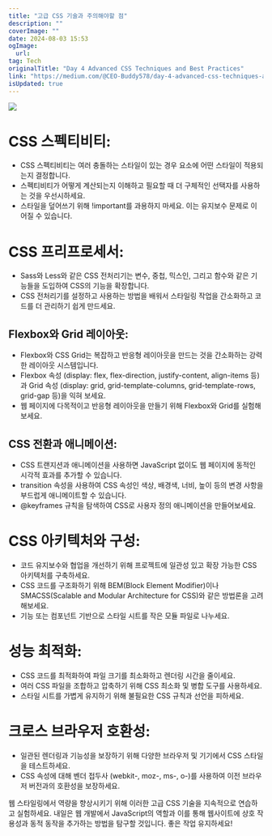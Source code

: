 ```yaml
---
title: "고급 CSS 기술과 주의해야할 점"
description: ""
coverImage: ""
date: 2024-08-03 15:53
ogImage: 
  url: 
tag: Tech
originalTitle: "Day 4 Advanced CSS Techniques and Best Practices"
link: "https://medium.com/@CEO-Buddy578/day-4-advanced-css-techniques-and-best-practices-cff03039f866"
isUpdated: true
---
```






<img src="/assets/img/Day4AdvancedCSSTechniquesandBestPractices_0.png" />

# CSS 스펙티비티:

- CSS 스펙티비티는 여러 충돌하는 스타일이 있는 경우 요소에 어떤 스타일이 적용되는지 결정합니다.
- 스펙티비티가 어떻게 계산되는지 이해하고 필요할 때 더 구체적인 선택자를 사용하는 것을 우선시하세요.
- 스타일을 덮어쓰기 위해 !important를 과용하지 마세요. 이는 유지보수 문제로 이어질 수 있습니다.

# CSS 프리프로세서:

<div class="content-ad"></div>

- Sass와 Less와 같은 CSS 전처리기는 변수, 중첩, 믹스인, 그리고 함수와 같은 기능들을 도입하여 CSS의 기능을 확장합니다.
- CSS 전처리기를 설정하고 사용하는 방법을 배워서 스타일링 작업을 간소화하고 코드를 더 관리하기 쉽게 만드세요.

## Flexbox와 Grid 레이아웃:

- Flexbox와 CSS Grid는 복잡하고 반응형 레이아웃을 만드는 것을 간소화하는 강력한 레이아웃 시스템입니다.
- Flexbox 속성 (display: flex, flex-direction, justify-content, align-items 등)과 Grid 속성 (display: grid, grid-template-columns, grid-template-rows, grid-gap 등)을 익혀 보세요.
- 웹 페이지에 다목적이고 반응형 레이아웃을 만들기 위해 Flexbox와 Grid를 실험해 보세요.

## CSS 전환과 애니메이션:

<div class="content-ad"></div>

- CSS 트랜지션과 애니메이션을 사용하면 JavaScript 없이도 웹 페이지에 동적인 시각적 효과를 추가할 수 있습니다.
- transition 속성을 사용하여 CSS 속성인 색상, 배경색, 너비, 높이 등의 변경 사항을 부드럽게 애니메이트할 수 있습니다.
- @keyframes 규칙을 탐색하여 CSS로 사용자 정의 애니메이션을 만들어보세요.

# CSS 아키텍처와 구성:

- 코드 유지보수와 협업을 개선하기 위해 프로젝트에 일관성 있고 확장 가능한 CSS 아키텍처를 구축하세요.
- CSS 코드를 구조화하기 위해 BEM(Block Element Modifier)이나 SMACSS(Scalable and Modular Architecture for CSS)와 같은 방법론을 고려해보세요.
- 기능 또는 컴포넌트 기반으로 스타일 시트를 작은 모듈 파일로 나누세요.

# 성능 최적화:

<div class="content-ad"></div>

- CSS 코드를 최적화하여 파일 크기를 최소화하고 렌더링 시간을 줄이세요.
- 여러 CSS 파일을 조합하고 압축하기 위해 CSS 최소화 및 병합 도구를 사용하세요.
- 스타일 시트를 가볍게 유지하기 위해 불필요한 CSS 규칙과 선언을 피하세요.

# 크로스 브라우저 호환성:

- 일관된 렌더링과 기능성을 보장하기 위해 다양한 브라우저 및 기기에서 CSS 스타일을 테스트하세요.
- CSS 속성에 대해 벤더 접두사 (webkit-, moz-, ms-, o-)를 사용하여 이전 브라우저 버전과의 호환성을 보장하세요.

웹 스타일링에서 역량을 향상시키기 위해 이러한 고급 CSS 기술을 지속적으로 연습하고 실험하세요. 내일은 웹 개발에서 JavaScript의 역할과 이를 통해 웹사이트에 상호 작용성과 동적 동작을 추가하는 방법을 탐구할 것입니다. 좋은 작업 유지하세요!
